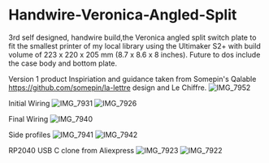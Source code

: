 # Handwire-Veronica-Angled-Split
3rd self designed, handwire build,the Veronica angled split switch plate to fit the smallest printer of my local library using the Ultimaker S2+ with build volume of 223 x 220 x 205 mm (8.7 x 8.6 x 8 inches).
Future to dos include the case body and bottom plate.

Version 1 product
Inspiriation and guidance taken from Somepin's Qalable https://github.com/somepin/la-lettre design and Le Chiffre.
![IMG_7952](https://user-images.githubusercontent.com/118025702/219560869-a609d9ca-855e-4f66-b268-4fde9991009b.JPG)

Initial Wiring
![IMG_7931](https://user-images.githubusercontent.com/118025702/219561557-4aaceeeb-eecc-4a88-ac66-22e60486c6b1.JPG)
![IMG_7926](https://user-images.githubusercontent.com/118025702/219561583-19a702ba-72dc-454c-8089-fe4982687dad.JPG)

Final Wiring
![IMG_7940](https://user-images.githubusercontent.com/118025702/219561696-e78f4b0b-04dd-428f-83ea-99a302c1c652.JPG)

Side profiles
![IMG_7941](https://user-images.githubusercontent.com/118025702/219561737-b08a9ff5-377b-4e82-86ca-bd193688d621.JPG)
![IMG_7942](https://user-images.githubusercontent.com/118025702/219561751-ec230903-46e7-426a-a106-adebfebb7e3c.JPG)

RP2040 USB C clone from Aliexpress
![IMG_7923](https://user-images.githubusercontent.com/118025702/219561839-f1d91f51-ee37-49ae-9b01-2c628c651c12.JPG)
![IMG_7922](https://user-images.githubusercontent.com/118025702/219561843-dac0b644-f975-48d7-b6a4-b9ef1bdc3a99.JPG)
